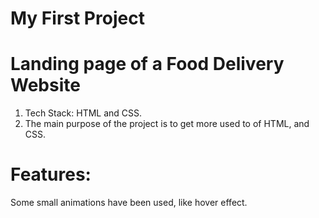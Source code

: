 # My First Project

# Landing page of a Food Delivery Website
1. Tech Stack: HTML and CSS.
2. The main purpose of the project is to get more used to of HTML, and CSS.

# Features: 
Some small animations have been used, like hover effect.
